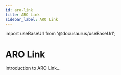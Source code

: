```yaml
---
id: aro-link
title: ARO Link
sidebar_label: ARO Link
---
```

import useBaseUrl from '@docusaurus/useBaseUrl';

# ARO Link
Introduction to ARO Link...
